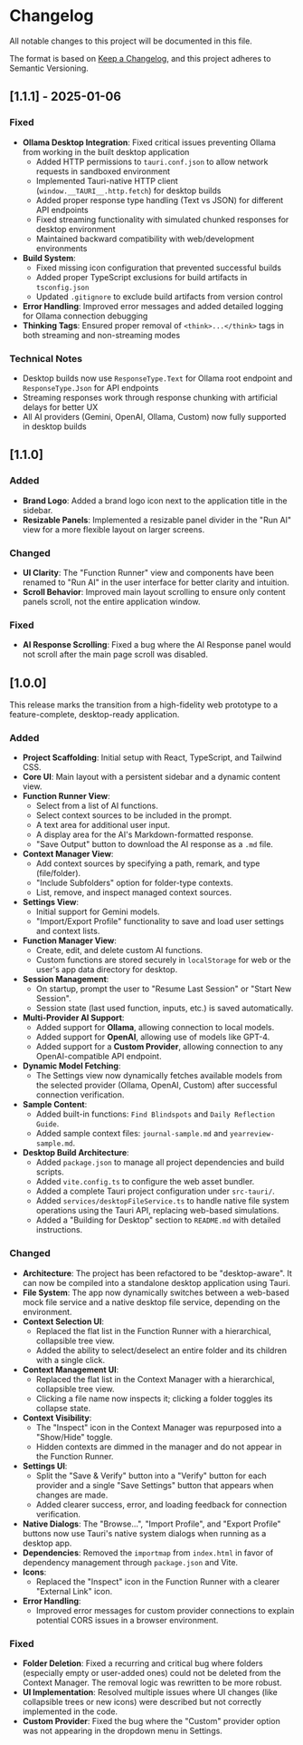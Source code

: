 # Changelog

All notable changes to this project will be documented in this file.

The format is based on [Keep a Changelog](https://keepachangelog.com/en/1.0.0/),
and this project adheres to Semantic Versioning.

## [1.1.1] - 2025-01-06
### Fixed
- **Ollama Desktop Integration**: Fixed critical issues preventing Ollama from working in the built desktop application
  - Added HTTP permissions to `tauri.conf.json` to allow network requests in sandboxed environment
  - Implemented Tauri-native HTTP client (`window.__TAURI__.http.fetch`) for desktop builds
  - Added proper response type handling (Text vs JSON) for different API endpoints
  - Fixed streaming functionality with simulated chunked responses for desktop environment
  - Maintained backward compatibility with web/development environments
- **Build System**: 
  - Fixed missing icon configuration that prevented successful builds
  - Added proper TypeScript exclusions for build artifacts in `tsconfig.json`
  - Updated `.gitignore` to exclude build artifacts from version control
- **Error Handling**: Improved error messages and added detailed logging for Ollama connection debugging
- **Thinking Tags**: Ensured proper removal of `<think>...</think>` tags in both streaming and non-streaming modes

### Technical Notes
- Desktop builds now use `ResponseType.Text` for Ollama root endpoint and `ResponseType.Json` for API endpoints
- Streaming responses work through response chunking with artificial delays for better UX
- All AI providers (Gemini, OpenAI, Ollama, Custom) now fully supported in desktop builds

## [1.1.0]
### Added
- **Brand Logo**: Added a brand logo icon next to the application title in the sidebar.
- **Resizable Panels**: Implemented a resizable panel divider in the "Run AI" view for a more flexible layout on larger screens.

### Changed
- **UI Clarity**: The "Function Runner" view and components have been renamed to "Run AI" in the user interface for better clarity and intuition.
- **Scroll Behavior**: Improved main layout scrolling to ensure only content panels scroll, not the entire application window.

### Fixed
- **AI Response Scrolling**: Fixed a bug where the AI Response panel would not scroll after the main page scroll was disabled.

## [1.0.0]

This release marks the transition from a high-fidelity web prototype to a feature-complete, desktop-ready application.

### Added
- **Project Scaffolding**: Initial setup with React, TypeScript, and Tailwind CSS.
- **Core UI**: Main layout with a persistent sidebar and a dynamic content view.
- **Function Runner View**:
    - Select from a list of AI functions.
    - Select context sources to be included in the prompt.
    - A text area for additional user input.
    - A display area for the AI's Markdown-formatted response.
    - "Save Output" button to download the AI response as a `.md` file.
- **Context Manager View**:
    - Add context sources by specifying a path, remark, and type (file/folder).
    - "Include Subfolders" option for folder-type contexts.
    - List, remove, and inspect managed context sources.
- **Settings View**:
    - Initial support for Gemini models.
    - "Import/Export Profile" functionality to save and load user settings and context lists.
- **Function Manager View**:
    - Create, edit, and delete custom AI functions.
    - Custom functions are stored securely in `localStorage` for web or the user's app data directory for desktop.
- **Session Management**:
    - On startup, prompt the user to "Resume Last Session" or "Start New Session".
    - Session state (last used function, inputs, etc.) is saved automatically.
- **Multi-Provider AI Support**:
    - Added support for **Ollama**, allowing connection to local models.
    - Added support for **OpenAI**, allowing use of models like GPT-4.
    - Added support for a **Custom Provider**, allowing connection to any OpenAI-compatible API endpoint.
- **Dynamic Model Fetching**:
    - The Settings view now dynamically fetches available models from the selected provider (Ollama, OpenAI, Custom) after successful connection verification.
- **Sample Content**:
    - Added built-in functions: `Find Blindspots` and `Daily Reflection Guide`.
    - Added sample context files: `journal-sample.md` and `yearreview-sample.md`.
- **Desktop Build Architecture**:
    - Added `package.json` to manage all project dependencies and build scripts.
    - Added `vite.config.ts` to configure the web asset bundler.
    - Added a complete Tauri project configuration under `src-tauri/`.
    - Added `services/desktopFileService.ts` to handle native file system operations using the Tauri API, replacing web-based simulations.
    - Added a "Building for Desktop" section to `README.md` with detailed instructions.

### Changed
- **Architecture**: The project has been refactored to be "desktop-aware". It can now be compiled into a standalone desktop application using Tauri.
- **File System**: The app now dynamically switches between a web-based mock file service and a native desktop file service, depending on the environment.
- **Context Selection UI**:
    - Replaced the flat list in the Function Runner with a hierarchical, collapsible tree view.
    - Added the ability to select/deselect an entire folder and its children with a single click.
- **Context Management UI**:
    - Replaced the flat list in the Context Manager with a hierarchical, collapsible tree view.
    - Clicking a file name now inspects it; clicking a folder toggles its collapse state.
- **Context Visibility**:
    - The "Inspect" icon in the Context Manager was repurposed into a "Show/Hide" toggle.
    - Hidden contexts are dimmed in the manager and do not appear in the Function Runner.
- **Settings UI**:
    - Split the "Save & Verify" button into a "Verify" button for each provider and a single "Save Settings" button that appears when changes are made.
    - Added clearer success, error, and loading feedback for connection verification.
- **Native Dialogs**: The "Browse...", "Import Profile", and "Export Profile" buttons now use Tauri's native system dialogs when running as a desktop app.
- **Dependencies**: Removed the `importmap` from `index.html` in favor of dependency management through `package.json` and Vite.
- **Icons**:
    - Replaced the "Inspect" icon in the Function Runner with a clearer "External Link" icon.
- **Error Handling**:
    - Improved error messages for custom provider connections to explain potential CORS issues in a browser environment.

### Fixed
- **Folder Deletion**: Fixed a recurring and critical bug where folders (especially empty or user-added ones) could not be deleted from the Context Manager. The removal logic was rewritten to be more robust.
- **UI Implementation**: Resolved multiple issues where UI changes (like collapsible trees or new icons) were described but not correctly implemented in the code.
- **Custom Provider**: Fixed the bug where the "Custom" provider option was not appearing in the dropdown menu in Settings.